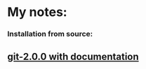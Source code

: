 # My notes:

### Installation from source:

[git-2.0.0 with documentation](installation/from_source/git-2.0.0_with_doc.md)
-----